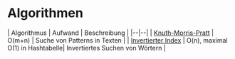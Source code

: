 # Algorithmen

| Algorithmus | Aufwand | Beschreibung |
|--|--|
| [Knuth-Morris-Pratt](KnuthMorrisPratt.md) | O(m+n) | Suche von Patterns in Texten | 
| [Invertierter Index](InvertedIndex.md) | O(n), maximal O(1) in Hashtabelle| Invertiertes Suchen von Wörtern |